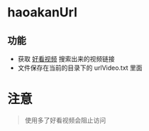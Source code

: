 # haoakanUrl
## 功能
- 获取 [好看视频](https://haokan.baidu.com/) 搜索出来的视频链接
- 文件保存在当前的目录下的 urlVideo.txt 里面

# 注意
> 使用多了好看视频会阻止访问